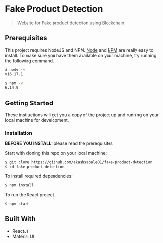 # Fake Product Detection

> Website for Fake product detection using Blockchain

## Prerequisites

This project requires NodeJS and NPM.
[Node](http://nodejs.org/) and [NPM](https://npmjs.org/) are really easy to install.
To make sure you have them available on your machine,
try running the following command.

```sh
$ node -v
v16.17.1

$ npm -v
6.14.9
```

## Getting Started

These instructions will get you a copy of the project up and running on your local machine for development.

### Installation

**BEFORE YOU INSTALL:** please read the prerequisites

Start with cloning this repo on your local machine:

```sh
$ git clone https://github.com/akashsabale01/fake-product-detection
$ cd fake-product-detection
```

To install required dependencies:

```sh
$ npm install
```

To run the React project.

```sh
$ npm start
```

## Built With

- ReactJs
- Material UI
